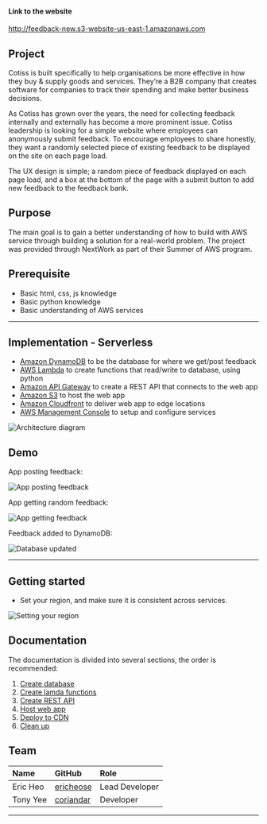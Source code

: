#### Link to the website
http://feedback-new.s3-website-us-east-1.amazonaws.com

## Project
Cotiss is built specifically to help organisations be more effective in how they buy & supply goods and services. They’re a B2B company that creates software for companies to track their spending and make better business decisions.

As Cotiss has grown over the years, the need for collecting feedback internally and externally has become a more prominent issue. Cotiss leadership is looking for a simple website where employees can anonymously submit feedback. To encourage employees to share honestly, they want a randomly selected piece of existing feedback to be displayed on the site on each page load. 

The UX design is simple; a random piece of feedback displayed on each page load, and a box at the bottom of the page with a submit button to add new feedback to the feedback bank. 

## Purpose
The main goal is to gain a better understanding of how to build with AWS service through building a solution for a real-world problem. The project was provided through NextWork as part of their Summer of AWS program.

## Prerequisite
- Basic html, css, js knowledge
- Basic python knowledge
- Basic understanding of AWS services

------------------------------------------------------------------------------------------

## Implementation - Serverless
- [Amazon DynamoDB][1.1] to be the database for where we get/post feedback
- [AWS Lambda][1.2] to create functions that read/write to database, using python
- [Amazon API Gateway][1.3] to create a REST API that connects to the web app
- [Amazon S3][1.4] to host the web app
- [Amazon Cloudfront][1.5] to deliver web app to edge locations
- [AWS Management Console][1.6] to setup and configure services

![Architecture diagram](img/diagram_v2.jpg)

[1.1]: <https://aws.amazon.com/dynamodb/>
[1.2]: <https://aws.amazon.com/lambda/>
[1.3]: <https://aws.amazon.com/api-gateway/>
[1.4]: <https://aws.amazon.com/s3/>
[1.5]: <https://aws.amazon.com/cloudfront/>
[1.6]: <https://aws.amazon.com/console/>

## Demo
<!-- HD 60fps -->
App posting feedback:

![App posting feedback](img/demoPost.gif)

App getting random feedback:

![App getting feedback](img/demoGet.gif)

Feedback added to DynamoDB:

![Database updated](img/demoDatabase.gif)

------------------------------------------------------------------------------------------

## Getting started
- Set your region, and make sure it is consistent across services.

![Setting your region](img/setRegion.gif)

## Documentation
The documentation is divided into several sections, the order is recommended:

1. [Create database][2.1]
2. [Create lamda functions][2.2]
3. [Create REST API][2.3]
4. [Host web app][2.4]
5. [Deploy to CDN][2.5]
6. [Clean up][2.6]

[2.1]: <docs/createDynamoDB.md>
[2.2]: <docs/createLambdaFuncs.md>
[2.3]: <docs/createRestAPI.md>
[2.4]: <docs/hostWebApp.md>
[2.5]: <docs/deployCDN.md>
[2.6]: <docs/cleanUp.md>

## Team

| Name     | GitHub           | Role           |
|:---------|:-----------------|:---------------|
| Eric Heo | [ericheose][3.1] | Lead Developer |
| Tony Yee | [coriandar][3.2] | Developer     |

[3.1]: <https://github.com/ericheose>
[3.2]: <https://github.com/coriandar>

------------------------------------------------------------------------------------------
